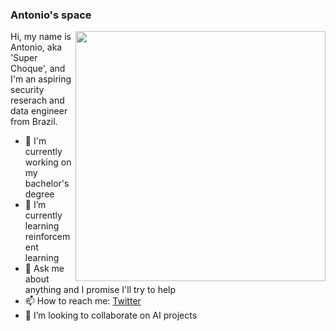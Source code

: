 ### Antonio's space
<!-- I'm not General Kenobi though. -->
<img align="right" width="400" src="https://c.tenor.com/Bl1eewa5-lcAAAAC/lana-del-rey-hi.gif" />
<!--
><<<<script<<>script<script><<Script<script>>alert(1);</script>
-->

Hi, my name is Antonio, aka 'Super Choque', and I'm an aspiring security reserach and data engineer from Brazil.

- 🔭 I'm currently working on my bachelor's degree
- 🌱 I’m currently learning reinforcement learning
- 💬 Ask me about anything and I promise I'll try to help
- 📫 How to reach me: [Twitter](https://twitter.com/_aplneto)
- 👯 I’m looking to collaborate on AI projects
<!--
**aplneto/aplneto** is a ✨ _special_ ✨ repository because its `README.md` (this file) appears on your GitHub profile.

Here are some ideas to get you started:

- 🔭 I’m currently working on ...
- 🌱 I’m currently learning ...
- 👯 I’m looking to collaborate on ...
- 🤔 I’m looking for help with ...
- 💬 Ask me about ...
- 📫 How to reach me: ...
- 😄 Pronouns: ...
- ⚡ Fun fact: ...
-->
